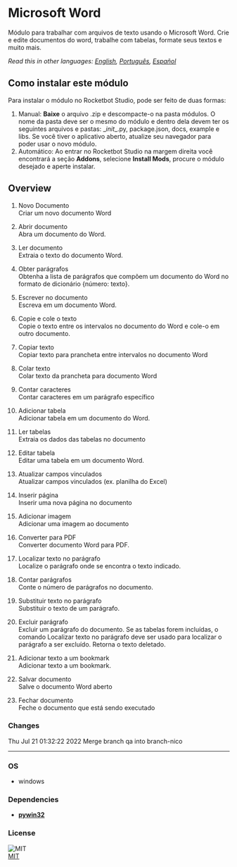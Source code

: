 



# Microsoft Word
  
Módulo para trabalhar com arquivos de texto usando o Microsoft Word. Crie e edite documentos do word, trabalhe com tabelas, formate seus textos e muito mais.  

*Read this in other languages: [English](README.md), [Português](README.pr.md), [Español](README.es.md)*

## Como instalar este módulo
  
Para instalar o módulo no Rocketbot Studio, pode ser feito de duas formas:
1. Manual: __Baixe__ o arquivo .zip e descompacte-o na pasta módulos. O nome da pasta deve ser o mesmo do módulo e dentro dela devem ter os seguintes arquivos e pastas: \__init__.py, package.json, docs, example e libs. Se você tiver o aplicativo aberto, atualize seu navegador para poder usar o novo módulo.
2. Automático: Ao entrar no Rocketbot Studio na margem direita você encontrará a seção **Addons**, selecione **Install Mods**, procure o módulo desejado e aperte instalar.  


## Overview


1. Novo Documento  
Criar um novo documento Word

2. Abrir documento  
Abra um documento do Word.

3. Ler documento  
Extraia o texto do documento Word.

4. Obter parágrafos  
Obtenha a lista de parágrafos que compõem um documento do Word no formato de dicionário {número: texto}.

5. Escrever no documento  
Escreva em um documento Word.

6. Copie e cole o texto  
Copie o texto entre os intervalos no documento do Word e cole-o em outro documento.

7. Copiar texto  
Copiar texto para prancheta entre intervalos no documento Word

8. Colar texto  
Colar texto da prancheta para documento Word

9. Contar caracteres  
Contar caracteres em um parágrafo específico

10. Adicionar tabela  
Adicionar tabela em um documento do Word.

11. Ler tabelas  
Extraia os dados das tabelas no documento

12. Editar tabela  
Editar uma tabela em um documento Word.

13. Atualizar campos vinculados  
Atualizar campos vinculados (ex. planilha do Excel)

14. Inserir página  
Inserir uma nova página no documento

15. Adicionar imagem  
Adicionar uma imagem ao documento

16. Converter para PDF  
Converter documento Word para PDF.

17. Localizar texto no parágrafo  
Localize o parágrafo onde se encontra o texto indicado.

18. Contar parágrafos  
Conte o número de parágrafos no documento.

19. Substituir texto no parágrafo  
Substituir o texto de um parágrafo.

20. Excluir parágrafo  
Excluir um parágrafo do documento. Se as tabelas forem incluídas, o comando Localizar texto no parágrafo deve ser usado para localizar o parágrafo a ser excluído. Retorna o texto deletado.

21. Adicionar texto a um bookmark  
Adicionar texto a um bookmark.

22. Salvar documento  
Salve o documento Word aberto

23. Fechar documento  
Feche o documento que está sendo executado  



### Changes
Thu Jul 21 01:32:22 2022  Merge branch qa into branch-nico

----
### OS

- windows

### Dependencies
- [**pywin32**](https://pypi.org/project/pywin32/)
### License
  
![MIT](https://camo.githubusercontent.com/107590fac8cbd65071396bb4d04040f76cde5bde/687474703a2f2f696d672e736869656c64732e696f2f3a6c6963656e73652d6d69742d626c75652e7376673f7374796c653d666c61742d737175617265)  
[MIT](http://opensource.org/licenses/mit-license.ph)